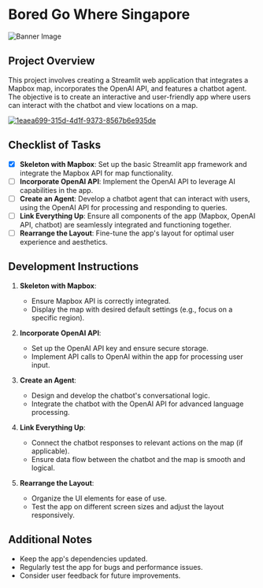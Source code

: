 # Bored Go Where Singapore

![Banner Image](https://i.ibb.co/y49126P/bg3.png) <!-- Replace URL_to_bg4.png with the actual URL of the image -->

## Project Overview

This project involves creating a Streamlit web application that integrates a Mapbox map, incorporates the OpenAI API, and features a chatbot agent. The objective is to create an interactive and user-friendly app where users can interact with the chatbot and view locations on a map.

<a href="https://ibb.co/5Rx2K9d"><img src="https://i.ibb.co/tJP3LhS/1eaea699-315d-4d1f-9373-8567b6e935de.jpg" alt="1eaea699-315d-4d1f-9373-8567b6e935de" border="0"></a>



## Checklist of Tasks

- [x] **Skeleton with Mapbox**: Set up the basic Streamlit app framework and integrate the Mapbox API for map functionality.
- [ ] **Incorporate OpenAI API**: Implement the OpenAI API to leverage AI capabilities in the app.
- [ ] **Create an Agent**: Develop a chatbot agent that can interact with users, using the OpenAI API for processing and responding to queries.
- [ ] **Link Everything Up**: Ensure all components of the app (Mapbox, OpenAI API, chatbot) are seamlessly integrated and functioning together.
- [ ] **Rearrange the Layout**: Fine-tune the app's layout for optimal user experience and aesthetics.

## Development Instructions

1. **Skeleton with Mapbox**:
   - Ensure Mapbox API is correctly integrated.
   - Display the map with desired default settings (e.g., focus on a specific region).

2. **Incorporate OpenAI API**:
   - Set up the OpenAI API key and ensure secure storage.
   - Implement API calls to OpenAI within the app for processing user input.

3. **Create an Agent**:
   - Design and develop the chatbot's conversational logic.
   - Integrate the chatbot with the OpenAI API for advanced language processing.

4. **Link Everything Up**:
   - Connect the chatbot responses to relevant actions on the map (if applicable).
   - Ensure data flow between the chatbot and the map is smooth and logical.

5. **Rearrange the Layout**:
   - Organize the UI elements for ease of use.
   - Test the app on different screen sizes and adjust the layout responsively.

## Additional Notes

- Keep the app's dependencies updated.
- Regularly test the app for bugs and performance issues.
- Consider user feedback for future improvements.

